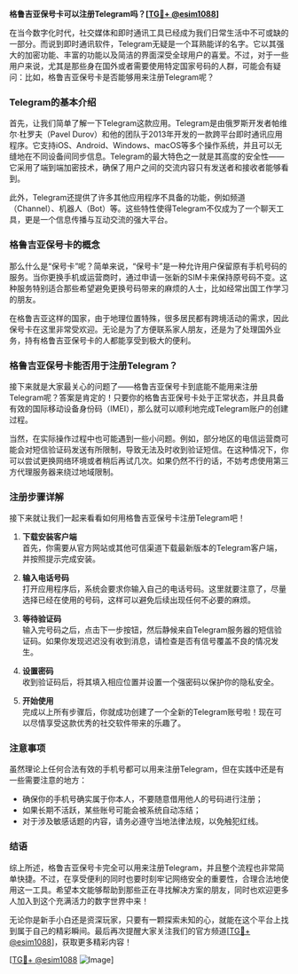 **格鲁吉亚保号卡可以注册Telegram吗？[[TG💪+ @esim1088](https://t.me/s/esim1088)]**

在当今数字化时代，社交媒体和即时通讯工具已经成为我们日常生活中不可或缺的一部分。而说到即时通讯软件，Telegram无疑是一个耳熟能详的名字。它以其强大的加密功能、丰富的功能以及简洁的界面深受全球用户的喜爱。不过，对于一些用户来说，尤其是那些身在国外或者需要使用特定国家号码的人群，可能会有疑问：比如，格鲁吉亚保号卡是否能够用来注册Telegram呢？

### Telegram的基本介绍

首先，让我们简单了解一下Telegram这款应用。Telegram是由俄罗斯开发者帕维尔·杜罗夫（Pavel Durov）和他的团队于2013年开发的一款跨平台即时通讯应用程序。它支持iOS、Android、Windows、macOS等多个操作系统，并且可以无缝地在不同设备间同步信息。Telegram的最大特色之一就是其高度的安全性——它采用了端到端加密技术，确保了用户之间的交流内容只有发送者和接收者能够看到。

此外，Telegram还提供了许多其他应用程序不具备的功能，例如频道（Channel）、机器人（Bot）等。这些特性使得Telegram不仅成为了一个聊天工具，更是一个信息传播与互动交流的强大平台。

### 格鲁吉亚保号卡的概念

那么什么是“保号卡”呢？简单来说，“保号卡”是一种允许用户保留原有手机号码的服务。当你更换手机或运营商时，通过申请一张新的SIM卡来保持原号码不变。这种服务特别适合那些希望避免更换号码带来的麻烦的人士，比如经常出国工作学习的朋友。

在格鲁吉亚这样的国家，由于地理位置特殊，很多居民都有跨境活动的需求，因此保号卡在这里非常受欢迎。无论是为了方便联系家人朋友，还是为了处理国外业务，持有格鲁吉亚保号卡的人都能享受到极大的便利。

### 格鲁吉亚保号卡能否用于注册Telegram？

接下来就是大家最关心的问题了——格鲁吉亚保号卡到底能不能用来注册Telegram呢？答案是肯定的！只要你的格鲁吉亚保号卡处于正常状态，并且具备有效的国际移动设备身份码（IMEI），那么就可以顺利地完成Telegram账户的创建过程。

当然，在实际操作过程中也可能遇到一些小问题。例如，部分地区的电信运营商可能会对短信验证码发送有所限制，导致无法及时收到验证短信。在这种情况下，你可以尝试更换网络环境或者稍后再试几次。如果仍然不行的话，不妨考虑使用第三方代理服务器来绕过地域限制。

### 注册步骤详解

接下来就让我们一起来看看如何用格鲁吉亚保号卡注册Telegram吧！

1. **下载安装客户端**  
   首先，你需要从官方网站或其他可信渠道下载最新版本的Telegram客户端，并按照提示完成安装。

2. **输入电话号码**  
   打开应用程序后，系统会要求你输入自己的电话号码。这里就要注意了，尽量选择已经在使用的号码，这样可以避免后续出现任何不必要的麻烦。

3. **等待验证码**  
   输入完号码之后，点击下一步按钮，然后静候来自Telegram服务器的短信验证码。如果你发现迟迟没有收到消息，请检查是否有信号覆盖不良的情况发生。

4. **设置密码**  
   收到验证码后，将其填入相应位置并设置一个强密码以保护你的隐私安全。

5. **开始使用**  
   完成以上所有步骤后，你就成功创建了一个全新的Telegram账号啦！现在可以尽情享受这款优秀的社交软件带来的乐趣了。

### 注意事项

虽然理论上任何合法有效的手机号都可以用来注册Telegram，但在实践中还是有一些需要注意的地方：

- 确保你的手机号确实属于你本人，不要随意借用他人的号码进行注册；
- 如果长期不活跃，某些账号可能会被系统自动冻结；
- 对于涉及敏感话题的内容，请务必遵守当地法律法规，以免触犯红线。

### 结语

综上所述，格鲁吉亚保号卡完全可以用来注册Telegram，并且整个流程也非常简单快捷。不过，在享受便利的同时也要时刻牢记网络安全的重要性，合理合法地使用这一工具。希望本文能够帮助到那些正在寻找解决方案的朋友，同时也欢迎更多人加入到这个充满活力的数字世界中来！

无论你是新手小白还是资深玩家，只要有一颗探索未知的心，就能在这个平台上找到属于自己的精彩瞬间。最后再次提醒大家关注我们的官方频道[[TG💪+ @esim1088](https://t.me/s/esim1088)]，获取更多精彩内容！

[[TG💪+ @esim1088](https://t.me/s/esim1088) ![Image](https://i.postimg.cc/4NQfJmqS/Snipaste-2025-05-13-00-14-12.png)]